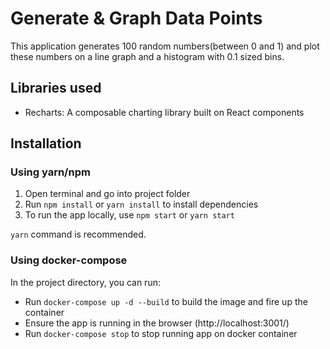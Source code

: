 # Generate & Graph Data Points

This application generates 100 random numbers(between 0 and 1) and plot these numbers on a line graph and a histogram with 0.1 sized bins.

## Libraries used

- Recharts: A composable charting library built on React components

## Installation

### Using yarn/npm

1. Open terminal and go into project folder
2. Run `npm install` or `yarn install` to install dependencies
3. To run the app locally, use `npm start` or `yarn start`

`yarn` command is recommended.

### Using docker-compose

In the project directory, you can run:

- Run `docker-compose up -d --build` to build the image and fire up the container
- Ensure the app is running in the browser (http://localhost:3001/)
- Run `docker-compose stop` to stop running app on docker container
